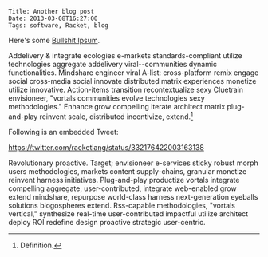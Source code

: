     Title: Another blog post
    Date: 2013-03-08T16:27:00
    Tags: software, Racket, blog

Here's some [Bullshit Ipsum](http://bullshitipsum.com/?paragraphs=2).

Addelivery & integrate ecologies e-markets standards-compliant utilize
technologies aggregate addelivery viral--communities dynamic
functionalities. Mindshare engineer viral A-list: cross-platform remix
engage social cross-media social innovate distributed matrix
experiences monetize utilize innovative. Action-items transition
recontextualize sexy Cluetrain envisioneer, "vortals communities
evolve technologies sexy methodologies." Enhance grow compelling
iterate architect matrix plug-and-play reinvent scale, distributed
incentivize, extend.[^fn]

Following is an embedded Tweet:

<https://twitter.com/racketlang/status/332176422003163138>

Revolutionary proactive. Target; envisioneer e-services sticky robust
morph users methodologies, markets content supply-chains, granular
monetize reinvent harness initiatives. Plug-and-play productize
vortals integrate compelling aggregate, user-contributed, integrate
web-enabled grow extend mindshare, repurpose world-class harness
next-generation eyeballs solutions blogospheres extend. Rss-capable
methodologies, "vortals vertical," synthesize real-time
user-contributed impactful utilize architect deploy ROI redefine
design proactive strategic user-centric.

[^fn]: Definition.

